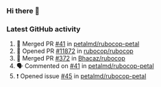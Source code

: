 ### Hi there 👋


### Latest GitHub activity
<!--START_SECTION:activity-->
1. 🎉 Merged PR [#41](https://github.com/petalmd/rubocop-petal/pull/41) in [petalmd/rubocop-petal](https://github.com/petalmd/rubocop-petal)
2. 💪 Opened PR [#11872](https://github.com/rubocop/rubocop/pull/11872) in [rubocop/rubocop](https://github.com/rubocop/rubocop)
3. 🎉 Merged PR [#372](https://github.com/Bhacaz/rubocop/pull/372) in [Bhacaz/rubocop](https://github.com/Bhacaz/rubocop)
4. 🗣 Commented on [#41](https://github.com/petalmd/rubocop-petal/issues/41) in [petalmd/rubocop-petal](https://github.com/petalmd/rubocop-petal)
5. ❗️ Opened issue [#45](https://github.com/petalmd/rubocop-petal/issues/45) in [petalmd/rubocop-petal](https://github.com/petalmd/rubocop-petal)
<!--END_SECTION:activity-->

<!--
**Bhacaz/bhacaz** is a ✨ _special_ ✨ repository because its `README.md` (this file) appears on your GitHub profile.

Here are some ideas to get you started:

- 🔭 I’m currently working on ...
- 🌱 I’m currently learning ...
- 👯 I’m looking to collaborate on ...
- 🤔 I’m looking for help with ...
- 💬 Ask me about ...
- 📫 How to reach me: ...
- 😄 Pronouns: ...
- ⚡ Fun fact: ...
-->
